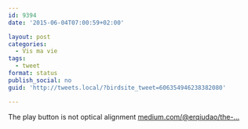 ```yaml
---
id: 9394
date: '2015-06-04T07:00:59+02:00'

layout: post
categories:
  - Vis ma vie
tags:
  - tweet
format: status
publish_social: no
guid: 'http://tweets.local/?birdsite_tweet=606354946238382080'

---
```


The play button is not optical alignment [medium.com/@erqiudao/the-…](https://medium.com/@erqiudao/the-play-button-is-not-optical-alignment-4cea11bda175)